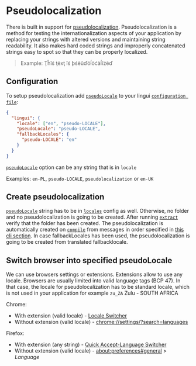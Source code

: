 # Pseudolocalization

There is built in support for [pseudolocalization](https://en.wikipedia.org/wiki/Pseudolocalization). Pseudolocalization is a method for testing the internationalization aspects of your application by replacing your strings with altered versions and maintaining string readability. It also makes hard coded strings and improperly concatenated strings easy to spot so that they can be properly localized.

> Example: Ţĥĩś ţēxţ ĩś ƥśēũďōĺōćàĺĩźēď

## Configuration

To setup pseudolocalization add [`pseudoLocale`](/docs/ref/conf.md#pseudolocale) to your lingui [`configuration file`](/docs/ref/conf.md):

```json
{
  "lingui": {
    "locale": ["en", "pseudo-LOCALE"],
    "pseudoLocale": "pseudo-LOCALE",
    "fallbackLocales": {
      "pseudo-LOCALE": "en"
    }
  }
}
```

[`pseudoLocale`](/docs/ref/conf.md#pseudolocale) option can be any string that is in `locale`

Examples: `en-PL`, `pseudo-LOCALE`, `pseudolocalization` or `en-UK`

## Create pseudolocalization

[`pseudoLocale`](/docs/ref/conf.md#pseudolocale) string has to be in [`locales`](/docs/ref/conf.md#locales) config as well. Otherwise, no folder and no pseudolocalization is going to be created. After running [`extract`](/docs/ref/cli.md#extract) verify that the folder has been created. The pseudolocalization is automatically created on [`compile`](/docs/ref/cli.md#compile) from messages in order specified in [this cli section](/docs/tutorials/cli.md#preparing-catalogs-for-production). In case fallbackLocales has been used, the pseudolocalization is going to be created from translated fallbacklocale.

## Switch browser into specified pseudoLocale

We can use browsers settings or extensions. Extensions allow to use any locale. Browsers are usually limited into valid language tags (BCP 47). In that case, the locale for pseudolocalization has to be standard locale, which is not used in your application for example `zu_ZA` Zulu - SOUTH AFRICA

Chrome:

- With extension (valid locale) - [Locale Switcher](https://chrome.google.com/webstore/detail/locale-switcher/kngfjpghaokedippaapkfihdlmmlafcc)
- Without extension (valid locale) - [chrome://settings/?search=languages](chrome://settings/?search=languages)

Firefox:

- With extension (any string) - [Quick Accept-Language Switcher](https://addons.mozilla.org/en-GB/firefox/addon/quick-accept-language-switc/?src=search)
- Without extension (valid locale) - [about:preferences#general](about:preferences#general) > _Language_
